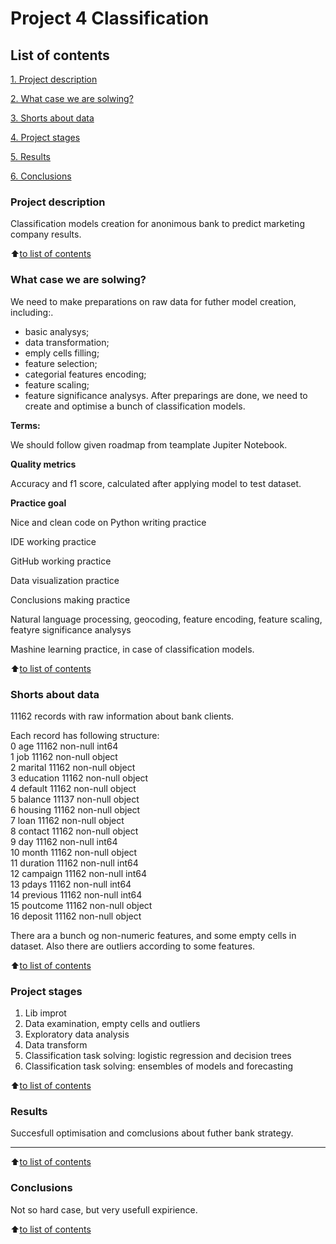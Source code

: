# Project 4 Classification

## List of contents

[1. Project description](https://github.com/Nokachishikime/sf_data_science/tree/main/Project_3_Booking/README.md#Project-description)

[2. What case we are solwing?](https://github.com/Nokachishikime/sf_data_science/tree/main/Project_3_Booking/README.md#What-case-we-are-solwing)

[3. Shorts about data](https://github.com/Nokachishikime/sf_data_science/tree/main/Project_3_Booking/README.md#Shorts-about-data)

[4. Project stages](https://github.com/Nokachishikime/sf_data_science/tree/main/Project_3_Booking/README.md#Project-stages)

[5. Results](https://github.com/Nokachishikime/sf_data_science/tree/main/Project_3_Booking/README.md#Results)

[6. Conclusions](https://github.com/Nokachishikime/sf_data_science/tree/main/Project_3_Booking/README.md#Conclusions)


### Project description
Classification models creation for anonimous bank to predict marketing company results.

:arrow_up:[to list of contents](https://github.com/Nokachishikime/sf_data_science/tree/main/Project_3_Booking/README.md#List-of-contents)

### What case we are solwing?
We need to make preparations on raw data for futher model creation, including:.   
- basic analysys;
- data transformation;
- emply cells filling;
- feature selection; 
- categorial features encoding;
- feature scaling;
- feature significance analysys.
After preparings are done, we need to create and optimise a bunch of classification models.

**Terms:**

We should follow given roadmap from teamplate Jupiter Notebook.

**Quality metrics**

Accuracy and f1 score, calculated after applying model to test dataset.

**Practice goal**

Nice and clean code on Python writing practice

IDE working practice

GitHub working practice

Data visualization practice

Conclusions making practice

Natural language processing, geocoding, feature encoding, feature scaling, featyre significance analysys

Mashine learning practice, in case of classification models.

:arrow_up:[to list of contents](https://github.com/Nokachishikime/sf_data_science/tree/main/Project_3_Booking/README.md#List-of-contents)

### Shorts about data

11162 records with raw information about bank clients.   

Each record has following structure:      
 0   age        11162 non-null  int64    
 1   job        11162 non-null  object   
 2   marital    11162 non-null  object   
 3   education  11162 non-null  object   
 4   default    11162 non-null  object   
 5   balance    11137 non-null  object   
 6   housing    11162 non-null  object   
 7   loan       11162 non-null  object   
 8   contact    11162 non-null  object   
 9   day        11162 non-null  int64    
 10  month      11162 non-null  object   
 11  duration   11162 non-null  int64    
 12  campaign   11162 non-null  int64    
 13  pdays      11162 non-null  int64    
 14  previous   11162 non-null  int64    
 15  poutcome   11162 non-null  object   
 16  deposit    11162 non-null  object   

 There ara a bunch og non-numeric features, and some empty cells in dataset.
 Also there are outliers according to some features.

:arrow_up:[to list of contents](https://github.com/Nokachishikime/sf_data_science/tree/main/Project_3_Booking/README.md#List-of-contents)

### Project stages

1. Lib improt   
2. Data examination, empty cells and outliers   
3. Exploratory data analysis   
4. Data transform   
5. Classification task solving: logistic regression and decision trees
6. Classification task solving: ensembles of models and forecasting

:arrow_up:[to list of contents](https://github.com/Nokachishikime/sf_data_science/tree/main/Project_3_Booking/README.md#List-of-contents)

### Results

Succesfull optimisation and comclusions about futher bank strategy.   

---

:arrow_up:[to list of contents](https://github.com/Nokachishikime/sf_data_science/tree/main/Project_3_Booking/README.md#List-of-contents)

### Conclusions

Not so hard case, but very usefull expirience.

:arrow_up:[to list of contents](https://github.com/Nokachishikime/sf_data_science/tree/main/Project_3_Booking/README.md#List-of-contents)